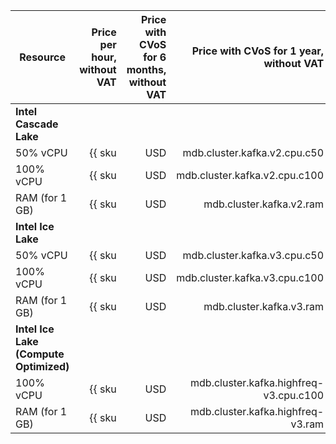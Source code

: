 | Resource | Price per hour,<br>without VAT | Price with CVoS for 6 months,<br>without VAT | Price with CVoS for 1 year,<br>without VAT |
|----------------|---------------------------------------------------:|--------------------------------------------------------------------------------:|--------------------------------------------------------------------------------:|
| **Intel Cascade Lake** |
| 50% vCPU | {{ sku|USD|mdb.cluster.kafka.v2.cpu.c50|string }} | − | − |
| 100% vCPU | {{ sku|USD|mdb.cluster.kafka.v2.cpu.c100|string }} | {{ sku|USD|v1.commitment.selfcheckout.m6.mdb.kafka.cpu.c100.v2|string }} (-15%) | {{ sku|USD|v1.commitment.selfcheckout.y1.mdb.kafka.cpu.c100.v2|string }} (-22%) |
| RAM (for 1 GB) | {{ sku|USD|mdb.cluster.kafka.v2.ram|string }} | {{ sku|USD|v1.commitment.selfcheckout.m6.mdb.kafka.ram.v2|string }} (-15%) | {{ sku|USD|v1.commitment.selfcheckout.y1.mdb.kafka.ram.v2|string }} (-22%) |
| **Intel Ice Lake** |
| 50% vCPU | {{ sku|USD|mdb.cluster.kafka.v3.cpu.c50|string }} | − | − |
| 100% vCPU | {{ sku|USD|mdb.cluster.kafka.v3.cpu.c100|string }} | {{ sku|USD|v1.commitment.selfcheckout.m6.mdb.kafka.cpu.c100.v3|string }} (-15%) | {{ sku|USD|v1.commitment.selfcheckout.y1.mdb.kafka.cpu.c100.v3|string }} (-22%) |
| RAM (for 1 GB) | {{ sku|USD|mdb.cluster.kafka.v3.ram|string }} | {{ sku|USD|v1.commitment.selfcheckout.m6.mdb.kafka.ram.v3|string }} (-15%) | {{ sku|USD|v1.commitment.selfcheckout.y1.mdb.kafka.ram.v3|string }} (-22%) |
| **Intel Ice Lake (Compute Optimized)** |
| 100% vCPU | {{ sku|USD|mdb.cluster.kafka.highfreq-v3.cpu.c100|string }} | - | - |
| RAM (for 1 GB) | {{ sku|USD|mdb.cluster.kafka.highfreq-v3.ram|string }} | - | - |
